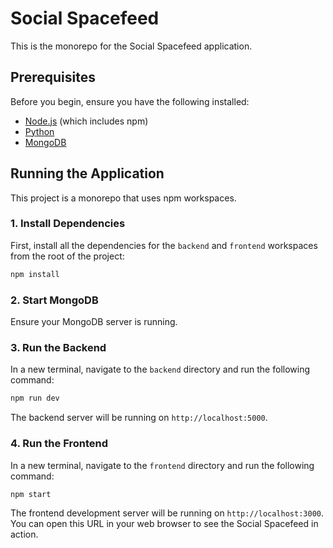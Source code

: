 # Social Spacefeed

This is the monorepo for the Social Spacefeed application.

## Prerequisites

Before you begin, ensure you have the following installed:

-   [Node.js](https://nodejs.org/) (which includes npm)
-   [Python](https://www.python.org/)
-   [MongoDB](https://www.mongodb.com/try/download/community)

## Running the Application

This project is a monorepo that uses npm workspaces.

### 1. Install Dependencies

First, install all the dependencies for the `backend` and `frontend` workspaces from the root of the project:

```bash
npm install
```

### 2. Start MongoDB

Ensure your MongoDB server is running.

### 3. Run the Backend

In a new terminal, navigate to the `backend` directory and run the following command:

```bash
npm run dev
```

The backend server will be running on `http://localhost:5000`.

### 4. Run the Frontend

In a new terminal, navigate to the `frontend` directory and run the following command:

```bash
npm start
```

The frontend development server will be running on `http://localhost:3000`. You can open this URL in your web browser to see the Social Spacefeed in action.
